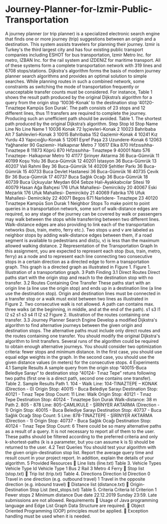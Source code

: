 # Journey-Planner-for-Izmir-Public-Transportation

A journey planner (or trip planner) is a specialized electronic search engine that finds one or
more journey (trip) suggestions between an origin and a destination. This system assists
travelers for planning their journey.
Izmir is Turkey's the third largest city and has four existing public transport companies
including ESHOT for bus transportation, Izmir Metro Inc. for metro, IZBAN Inc. for the rail
system and IZDENIZ for maritime transport. All of these systems form a complete
transportation network with 319 lines and 6708 stops/stations.
Dijkstra's algorithm forms the basis of modern journey planner search algorithms and
provides an optimal solution to simple searches. While planning routes in such a combined
network, some constraints as switching the mode of transportation frequently or unacceptable
transfer counts must be considered. For instance, Table 1 shows the result path produced by the
original Dijkstra’s algorithm for a query from the origin stop ‘10036-Konak’ to the destination
stop ‘40120-Tınaztepe Kampüs Son Durak’. The path consists of 23 stops and 12 different lines,
thus 11 transfers are required to complete the journey. Producing such an unefficient path
should be avoided.
Table 1. The shortest path produced by the original Dijkstra’s algorithm.
Step Stop Id Stop Name Line No Line Name
1 10036 Konak 72 İşçievleri-Konak
2 10023 Bahribaba Alt 7 Sahilevleri-Konak
3 10015 Bahribaba 152 Gaziemir-Konak
4 10241 Kız Yurdu 43 Yapıcıoğlu-Konak
5 12061 Eşref Paşa 23 Uzundere-Konak
6 12063 Yağhaneler 90 Gaziemir- Halkapınar Metro
7 10617 Elka 870 Hıfzıssıhha- Tınaztepe
8 11873 Köprü 870 Hıfzıssıhha- Tınaztepe
9 40001 Nato 576 Tınaztepe- Halkapınar Metro
10 41177 Şirinyer Aktarma 36 Buca-Gümrük
11 40199 Koşu Yolu 36 Buca-Gümrük
12 40201 İstasyon 36 Buca-Gümrük
13 40207 Vali Rahmi Bey 36 Buca-Gümrük
14 40209 Şehitler Parkı 36 Buca-Gümrük
15 40733 Buca Devlet Hastanesi 36 Buca-Gümrük
16 40735 Çevik Bir 36 Buca-Gümrük
17 40737 Buca Sağlık Ocağı 36 Buca-Gümrük
18 40739 Buca Üçkuyular Meydan 604 Sebze Hali-Ayakkabıcılar Sitesi
19 40079 Hasan Ağa Bahçesi 176 Ufuk Mahallesi- Demirciköy
20 40067 Eski Mezarlık 176 Ufuk Mahallesi- Demirciköy
21 40069 Fabrika 176 Ufuk Mahallesi- Demirciköy
22 40071 Begos 671 Narlıdere- Tınaztepe
23 40120 Tınaztepe Kampüs Son Durak
1 Neighbor Stops
To make point to point queries in a transportation network, some sort of walk-distance edges
are required, so any stage of the journey can be covered by walk or passengers may walk
between the stops while transferring between two different lines. Walk-distance edges are also
providing to link each of the transportation networks (bus, train, metro, ferry etc.). Two stops u
and v are labeled as neighbor stops by adding walk-distance edges between them, if a road
segment is available to pedestrians and dist(u, v) is less than the maximum allowed walking
distance.
2 Representation of the Transportation Graph
In this assignment, you are expected to represent each stop (bus, train, metro, ferry) as a node
and to represent each line connecting two consecutive stops in a certain direction as a directed
edge to form a transportation graph. This graph is a directed graph as illustrated in Figure 1.
Figure 1. Illustration of a transportation graph.
3 Path Finding
3.1 Direct Routes
Direct paths start with the origin stop and reach to the destination stop with no transfer.
3.2 Routes Containing One Transfer
These paths start with an origin line (a line use the origin stop) and ends up in a destination line
(a line use the destination stop). Origin and destination lines must be connected in a transfer
stop or a walk must exist between two lines as illustrated in Figure 2. Two consecutive walk is
not allowed. A path can contains max. three walks (at the beginning, in middle, and at the end
of the path).
s1 s3 l1 l2
s2
s1 s3 s4 l1 l2
s2
Figure 2. Illustration of the routes containing one transfer.
3.3 Journey Planner Search Engine
Develop a modified Dijkstra's algorithm to find alternative journeys between the given origin
and destination stops. The alternative paths must include only direct routes and the routes
containing one transfer. You should modify the original Dijkstra's algorithm to limit transfers.
Several runs of the algorithm could be required to obtain enough alternative journeys.
You should consider two optimization criteria: fewer stops and minimum distance. In the first
case, you should use equal edge weights in the graph. In the second case, you should use the
given distance values (in meters) for the consecutive stops.
4 Experiments
4.1 Sample Results
A sample query from the origin stop “40015-Buca Belediye Sarayı” to destination stop “40124-
Tınaz Tepe” retuns following two paths (first one is a direct path, second one contains one
transfer).
Table 2. Sample Results
Path 1. 104 - Walk
Line: 104-TINAZTEPE – KONAK (Direction - 0)
Origin Stop: 40015 - Buca Belediye Sarayı
Destination Stop: 40121 - Tınaz Tepe
Stop Count: 11
Line: Walk
Origin Stop: 40121 - Tınaz Tepe
Destination Stop: 40124 - Tınaztepe Son Durak
Walk-distance: 38 m
Path 2. 805 - 878
Line: 805-ÇAMLIKULE - ŞİRİNYER AKTARMA (Direction - 1)
Origin Stop: 40015 - Buca Belediye Sarayı
Destination Stop: 40737 - Buca Sağlık Ocağı
Stop Count: 5
Line: 878-TINAZTEPE - ŞİRİNYER AKTARMA (Direction - 1)
Origin Stop: 40737 - Buca Sağlık Ocağı
Destination Stop: 40124 - Tınaz Tepe
Stop Count: 6
There could be so many alternative paths as a result of a query. It is not necessary to report all
of them to the user. These paths should be filtered according to the preferred criteria and only
k-shortest-paths (k is a parameter, but you can assume k is 5) should be returned to the user.
4.2 Test Queries
You should test your algorithm with the given origin-destination stop list. Report the average
query time and result count in your project report. In addition, explain the details of your
algorithm.
5 Provided Resources
 Line lists (line.txt)
Table 3. Vehicle Types
Vehicle Type Id Vehicle Type
1 Bus
2 Rail
3 Metro
4 Ferry
 Stop list (stop.txt)
 Trip list (trip.txt)
Table 4. Directions
Direction Id Direction
0 Travel in one direction (e.g. outbound travel)
1 Travel in the opposite direction (e.g. inbound travel)
 Distance list (distance.txt)
 Origin-Destination Stop List (test_stops.txt)
Table 5. Criteria
Criteria Id Criterion
1 Fewer stops
2 Minimum distance
Due date
22.12.2019 Sunday 23:59. Late submissions are not allowed.
Requirements
 Usage of Java programming language and Edge List Graph Data Structure are required.
 Object Oriented Programming (OOP) principles must be applied.
 Exception handling must be used when it is needed. 
